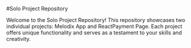 
#Solo Project Repository

Welcome to the Solo Project Repository! This repository showcases two individual projects: Melodix App and ReactPayment Page. Each project offers unique functionality and serves as a testament to your skills and creativity.

